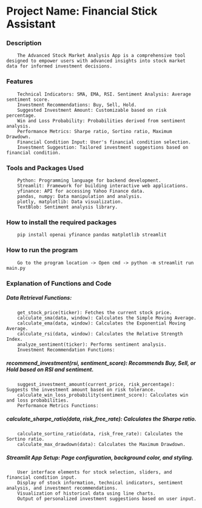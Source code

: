 # Project Name: Financial Stick Assistant
### Description
        The Advanced Stock Market Analysis App is a comprehensive tool designed to empower users with advanced insights into stock market data for informed investment decisions.
        
### Features 
        Technical Indicators: SMA, EMA, RSI. Sentiment Analysis: Average sentiment score. 
        Investment Recommendations: Buy, Sell, Hold. 
        Suggested Investment Amount: Customizable based on risk percentage. 
        Win and Loss Probability: Probabilities derived from sentiment analysis. 
        Performance Metrics: Sharpe ratio, Sortino ratio, Maximum Drawdown. 
        Financial Condition Input: User's financial condition selection. 
        Investment Suggestion: Tailored investment suggestions based on financial condition.

### Tools and Packages Used
        Python: Programming language for backend development. 
        Streamlit: Framework for building interactive web applications. 
        yfinance: API for accessing Yahoo Finance data. 
        pandas, numpy: Data manipulation and analysis. 
        plotly, matplotlib: Data visualization. 
        TextBlob: Sentiment analysis library.

### How to install the required packages
        pip install openai yfinance pandas matplotlib streamlit

### How to run the program
        Go to the program location -> Open cmd -> python -m streamlit run main.py

### Explanation of Functions and Code
#####   Data Retrieval Functions:
        get_stock_price(ticker): Fetches the current stock price.
        calculate_sma(data, window): Calculates the Simple Moving Average.
        calculate_ema(data, window): Calculates the Exponential Moving Average.
        calculate_rsi(data, window): Calculates the Relative Strength Index.
        analyze_sentiment(ticker): Performs sentiment analysis.
        Investment Recommendation Functions:

#####  recommend_investment(rsi, sentiment_score): Recommends Buy, Sell, or Hold based on RSI and sentiment.
        suggest_investment_amount(current_price, risk_percentage): Suggests the investment amount based on risk tolerance.
        calculate_win_loss_probability(sentiment_score): Calculates win and loss probabilities.
        Performance Metrics Functions:

##### calculate_sharpe_ratio(data, risk_free_rate): Calculates the Sharpe ratio.
        calculate_sortino_ratio(data, risk_free_rate): Calculates the Sortino ratio.
        calculate_max_drawdown(data): Calculates the Maximum Drawdown.

##### Streamlit App Setup: Page configuration, background color, and styling.
        User interface elements for stock selection, sliders, and financial condition input.
        Display of stock information, technical indicators, sentiment analysis, and investment recommendations.
        Visualization of historical data using line charts.
        Output of personalized investment suggestions based on user input.

